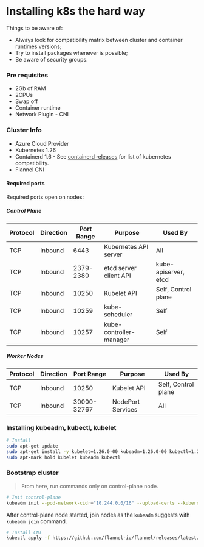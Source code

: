 # Installing k8s the hard way
Things to be aware of: 
- Always look for compatibility matrix between cluster and container runtimes versions; 
- Try to install packages whenever is possible; 
- Be aware of security groups.

### Pre requisites
- 2Gb of RAM
- 2CPUs
- Swap off
- Container runtime
- Network Plugin - CNI

### Cluster Info
- Azure Cloud Provider
- Kubernetes 1.26
- Containerd 1.6 - See [containerd releases](https://containerd.io/releases/) for list of kubernetes compatibility.
- Flannel CNI

#### Required ports
Required ports open on nodes:

##### Control Plane
| Protocol | Direction | Port Range | Purpose | Used By |
|-|-|-|-|-|
| TCP | Inbound | 6443 | Kubernetes API server | All |
| TCP | Inbound | 2379-2380 | etcd server client API | kube-apiserver, etcd |
| TCP | Inbound | 10250 | Kubelet API | Self, Control plane |
| TCP | Inbound | 10259 | kube-scheduler | Self |
| TCP | Inbound | 10257 | kube-controller-manager | Self |

##### Worker Nodes
| Protocol | Direction | Port Range | Purpose | Used By |
|-|-|-|-|-|
| TCP | Inbound | 10250 | Kubelet API | Self, Control plane |
| TCP | Inbound | 30000-32767 | NodePort Services | All |


### Installing kubeadm, kubectl, kubelet
```bash
# Install
sudo apt-get update
sudo apt-get install -y kubelet=1.26.0-00 kubeadm=1.26.0-00 kubectl=1.26.0-00
sudo apt-mark hold kubelet kubeadm kubectl
```

### Bootstrap cluster

> From here, run commands only on control-plane node.

```bash
# Init control-plane
kubeadm init --pod-network-cidr="10.244.0.0/16" --upload-certs --kubernetes-version="v1.26.0" --control-plane-endpoint="20.29.216.161" --cri-socket="unix:///run/containerd/containerd.sock"
```

After control-plane node started, join nodes as the `kubeadm` suggests with `kubeadm join` command.

```bash
# Install CNI
kubectl apply -f https://github.com/flannel-io/flannel/releases/latest/download/kube-flannel.yml
```